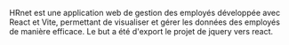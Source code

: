 HRnet est une application web de gestion des employés développée avec React et Vite, permettant de visualiser et gérer les données des employés de manière efficace. Le but a été d'export le projet de jquery vers react.
